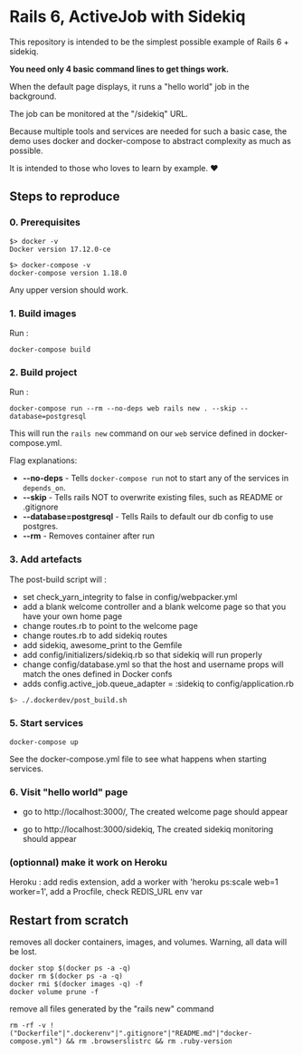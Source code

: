 # Rails 6, ActiveJob with Sidekiq

This repository is intended to be the simplest possible example of Rails 6 + sidekiq.

**You need only 4 basic command lines to get things work.**

When the default page displays, it runs a "hello world" job in the background.

The job can be monitored at the "/sidekiq" URL.

Because multiple tools and services are needed for such a basic case, the demo uses docker and docker-compose to abstract complexity as much as possible.

It is intended to those who loves to learn by example. ❤️


## Steps to reproduce

### 0. Prerequisites

```
$> docker -v
Docker version 17.12.0-ce

$> docker-compose -v
docker-compose version 1.18.0
```

Any upper version should work.


### 1. Build images
Run :
```
docker-compose build
```

### 2. Build project

Run :
```
docker-compose run --rm --no-deps web rails new . --skip --database=postgresql
```

This will run the `rails new` command on our `web` service defined in docker-compose.yml.

Flag explanations:
* **--no-deps** - Tells `docker-compose run` not to start any of the services in `depends_on`.
* **--skip** - Tells rails NOT to overwrite existing files, such as README or .gitignore
* **--database=postgresql** - Tells Rails to default our db config to use postgres.
* **--rm** - Removes container after run

### 3. Add artefacts

The post-build script will  :

 - set check_yarn_integrity to false in config/webpacker.yml
 - add a blank welcome controller and a blank welcome page so that you have your own home page
 - change routes.rb to point to the welcome page
 - change routes.rb to add sidekiq routes
 - add sidekiq, awesome_print to the Gemfile
 - add config/initializers/sidekiq.rb so that sidekiq will run properly
 - change config/database.yml so that the host and username props will match the ones defined in Docker confs
 - adds config.active_job.queue_adapter = :sidekiq to config/application.rb

```bash
$> ./.dockerdev/post_build.sh
```


### 5. Start services

```
docker-compose up
```

See the docker-compose.yml file to see what happens when starting services.

### 6. Visit "hello world" page

 - go to http://localhost:3000/, The created welcome page should appear

 - go to http://localhost:3000/sidekiq, The created sidekiq monitoring should appear

### (optionnal) make it work on Heroku

Heroku : add redis extension, add a worker with 'heroku ps:scale web=1 worker=1', add a Procfile, check REDIS_URL env var

## Restart from scratch

removes all docker containers, images, and volumes. Warning, all data will be lost.
```
docker stop $(docker ps -a -q)
docker rm $(docker ps -a -q)
docker rmi $(docker images -q) -f
docker volume prune -f
```

remove all files generated by the "rails new" command
```
rm -rf -v !("Dockerfile"|".dockerenv"|".gitignore"|"README.md"|"docker-compose.yml") && rm .browserslistrc && rm .ruby-version
```

